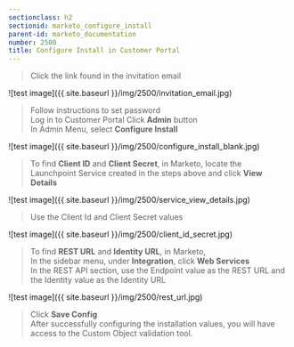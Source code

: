 ```yaml
---
sectionclass: h2
sectionid: marketo_configure_install
parent-id: marketo_documentation
number: 2500
title: Configure Install in Customer Portal
---
```


>Click the link found in the invitation email

![test image]({{ site.baseurl }}/img/2500/invitation_email.jpg)  

>Follow instructions to set password   
Log in to Customer Portal
Click **Admin** button  
In Admin Menu, select **Configure Install**

![test image]({{ site.baseurl }}/img/2500/configure_install_blank.jpg)  

>To find **Client ID** and **Client Secret**, in Marketo, locate the Launchpoint Service created in the steps above and click **View Details**

![test image]({{ site.baseurl }}/img/2500/service_view_details.jpg)  

>Use the Client Id and Client Secret values

![test image]({{ site.baseurl }}/img/2500/client_id_secret.jpg)  

>To find **REST URL** and **Identity URL**, in Marketo,  
>In the sidebar menu, under **Integration**, click **Web Services**  
>In the REST API section, use the Endpoint value as the REST URL and the Identity value as the Identity URL  

![test image]({{ site.baseurl }}/img/2500/rest_url.jpg)  
>Click **Save Config**  
>After successfully configuring the installation values, you will have access to the Custom Object validation tool.
